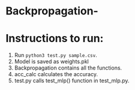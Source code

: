 # Backpropagation-

# Instructions to run: 
1. Run  `python3 test.py sample.csv`.
2. Model is saved as weights.pkl
3. Backpropagation contains all the functions.
4. acc_calc calculates the accuracy. 
5. test.py calls test_mlp() function in test_mlp.py.
